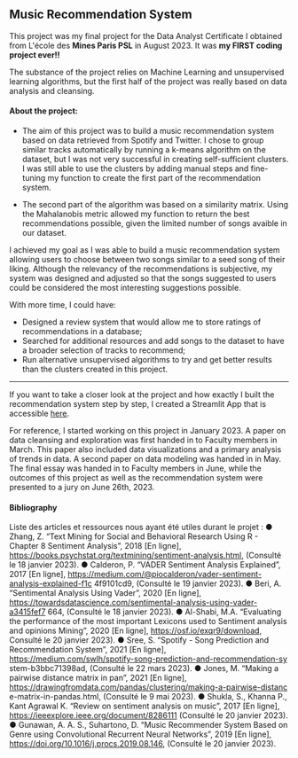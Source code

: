 ## Music Recommendation System

This project was my final project for the Data Analyst Certificate I obtained from L'école des **Mines Paris PSL** in August 2023. It was **my FIRST coding project ever!!**

The substance of the project relies on Machine Learning and unsupervised learning algorithms, but the first half of the project was really based on data analysis and cleansing.

#### About the project:

  - The aim of this project was to build a music recommendation system based on data retrieved from Spotify and Twitter.
I chose to group similar tracks automatically by running a k-means algorithm on the dataset, but I was not very successful in creating self-sufficient clusters. I was still able to use the clusters by adding manual steps and fine-tuning my function to create the first part of the recommendation system.


  - The second part of the algorithm was based on a similarity matrix. Using the Mahalanobis metric allowed my function to return the best recommendations possible, given the limited number of songs avaible in our dataset.

I achieved my goal as I was able to build a music recommendation system allowing users to choose between two songs similar to a seed song of their liking. Although the relevancy of the recommendations is subjective, my system was designed and adjusted so that the songs suggested to users could be considered the most interesting suggestions possible.


With more time, I could have:
  - Designed a review system that would allow me to store ratings of recommendations in a database;
  - Searched for additional resources and add songs to the dataset to have a broader selection of tracks to recommend;
  - Run alternative unsupervised algorithms to try and get better results than the clusters created in this project.

---

If you want to take a closer look at the project and how exactly I built the recommendation system step by step, I created a Streamlit App that is accessible [here](https://julielerudulier.streamlit.app/).

For reference, I started working on this project in January 2023. A paper on data cleansing and exploration was first handed in to Faculty members in March. This paper also included data visualizations and a primary analysis of trends in data. A second paper on data modeling was handed in in May. The final essay was handed in to Faculty members in June, while the outcomes of this project as well as the recommendation system were presented to a jury on June 26th, 2023.

#### Bibliography

Liste des articles et ressources nous ayant été utiles durant le projet :
● Zhang, Z. “Text Mining for Social and Behavioral Research Using R - Chapter 8 Sentiment Analysis”, 2018 [En ligne], https://books.psychstat.org/textmining/sentiment-analysis.html, (Consulté le 18 janvier 2023).
● Calderon, P. “VADER Sentiment Analysis Explained”, 2017 [En ligne], https://medium.com/@piocalderon/vader-sentiment-analysis-explained-f1c 4f9101cd9, (Consulté le 19 janvier 2023).
● Beri, A. “Sentimental Analysis Using Vader”, 2020 [En ligne], https://towardsdatascience.com/sentimental-analysis-using-vader-a3415fef7 664, (Consulté le 18 janvier 2023).
● Al-Shabi, M.A. “Evaluating the performance of the most important Lexicons used to Sentiment analysis and opinions Mining”, 2020 [En ligne], https://osf.io/exqr9/download, Consulté le 20 janvier 2023).
● Sree, S. “Spotify - Song Prediction and Recommendation System”, 2021 [En ligne],
https://medium.com/swlh/spotify-song-prediction-and-recommendation-sy stem-b3bbc71398ad, (Consulté le 22 mars 2023).
● Jones, M. “Making a pairwise distance matrix in pan”, 2021 [En ligne], https://drawingfromdata.com/pandas/clustering/making-a-pairwise-distanc e-matrix-in-pandas.html, (Consulté le 9 mai 2023).
● Shukla, S., Khanna P., Kant Agrawal K. “Review on sentiment analysis on music”, 2017 [En ligne], https://ieeexplore.ieee.org/document/8286111 (Consulté le 20 janvier 2023).
● Gunawan, A. A. S., Suhartono, D. “Music Recommender System Based on Genre using Convolutional Recurrent Neural Networks”, 2019 [En ligne], https://doi.org/10.1016/j.procs.2019.08.146, (Consulté le 20 janvier 2023).
